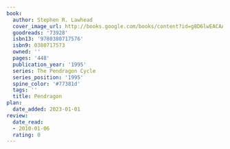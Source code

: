 ```yaml
---
book:
  author: Stephen R. Lawhead
  cover_image_url: http://books.google.com/books/content?id=g8D6lwEACAAJ&printsec=frontcover&img=1&zoom=1&source=gbs_api
  goodreads: '73928'
  isbn13: '9780380717576'
  isbn9: 0380717573
  owned: ''
  pages: '448'
  publication_year: '1995'
  series: The Pendragon Cycle
  series_position: '1995'
  spine_color: '#77381d'
  tags: ''
  title: Pendragon
plan:
  date_added: 2023-01-01
review:
  date_read:
  - 2010-01-06
  rating: 0
---
```

